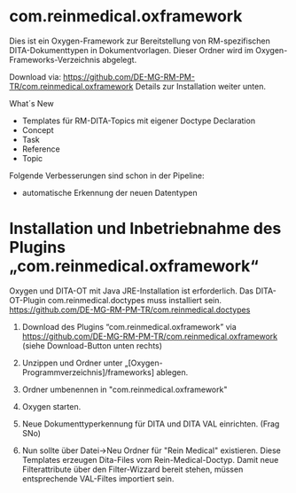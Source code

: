 # com.reinmedical.oxframework


Dies ist ein Oxygen-Framework zur Bereitstellung von RM-spezifischen DITA-Dokumenttypen in Dokumentvorlagen.
Dieser Ordner wird im Oxygen-Frameworks-Verzeichnis abgelegt.

Download via:
https://github.com/DE-MG-RM-PM-TR/com.reinmedical.oxframework
Details zur Installation weiter unten.


What´s New
- Templates für RM-DITA-Topics mit eigener Doctype Declaration
 - Concept
 - Task
 - Reference
 - Topic

Folgende Verbesserungen sind schon in der Pipeline:
- automatische Erkennung der neuen Datentypen


# Installation und Inbetriebnahme des Plugins „com.reinmedical.oxframework“

Oxygen und DITA-OT mit Java JRE-Installation ist erforderlich.
Das DITA-OT-Plugin com.reinmedical.doctypes muss installiert sein.
https://github.com/DE-MG-RM-PM-TR/com.reinmedical.doctypes


1.	Download des Plugins “com.reinmedical.oxframework” via
https://github.com/DE-MG-RM-PM-TR/com.reinmedical.oxframework
(siehe Download-Button unten rechts)

2.	Unzippen und Ordner unter „[Oxygen-Programmverzeichnis]/frameworks] ablegen.
3.	Ordner umbenennen in "com.reinmedical.oxframework"

4.	Oxygen starten. 

5.	Neue Dokumenttyperkennung für DITA und DITA VAL einrichten. (Frag SNo)

8.	Nun sollte über Datei->Neu Ordner für "Rein Medical" existieren. Diese Templates erzeugen Dita-Files vom Rein-Medical-Doctyp. Damit neue Filterattribute über den Filter-Wizzard bereit stehen, müssen entsprechende VAL-Filtes importiert sein. 
